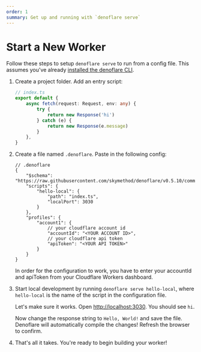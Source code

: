 ```yaml
---
order: 1
summary: Get up and running with `denoflare serve`
---
```


# Start a New Worker

Follow these steps to setup `denoflare serve` to run from a config file.  This assumes you've already [installed the denoflare CLI](/cli).

1. Create a project folder. Add an entry script:

    ```ts
    // index.ts
    export default {
        async fetch(request: Request, env: any) {
            try {
                return new Response('hi')
            } catch (e) {
                return new Response(e.message)
            }
        },
    }
    ```

2. Create a file named `.denoflare`. Paste in the following config:

    ```jsonc
    // .denoflare
    {
        "$schema": "https://raw.githubusercontent.com/skymethod/denoflare/v0.5.10/common/config.schema.json",
        "scripts": {
            "hello-local": {
                "path": "index.ts",
                "localPort": 3030
            }
        },
        "profiles": {
            "account1": {
                // your cloudflare account id
                "accountId": "<YOUR ACCOUNT ID>",
                // your cloudflare api token
                "apiToken": "<YOUR API TOKEN>"
            }
        }
    }
    ```

    In order for the configuration to work, you have to enter your accountId and apiToken from your Cloudflare Workers dashboard.

3. Start local development by running `denoflare serve hello-local`, where `hello-local` is the name of the script in the configuration file.

    Let's make sure it works.  Open [http://localhost:3030](http://localhost:3030).  You should see `hi`.

    Now change the response string to `Hello, World!` and save the file.  Denoflare will automatically compile the changes!  Refresh the browser to confirm.

4. That's all it takes.  You're ready to begin building your worker!
